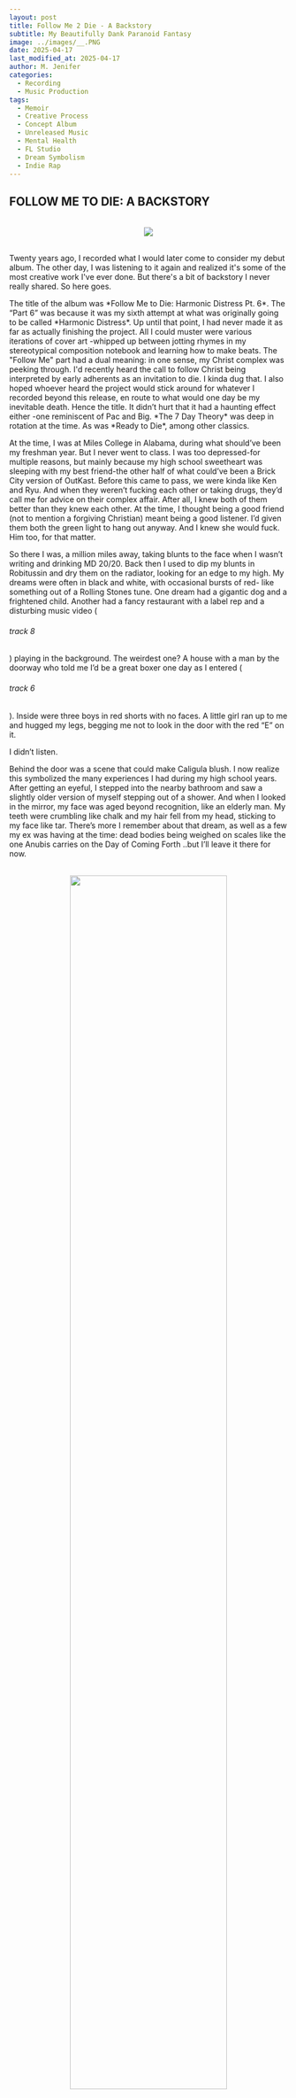```yaml
---
layout: post
title: Follow Me 2 Die - A Backstory
subtitle: My Beautifully Dank Paranoid Fantasy 
image: ../images/__.PNG
date: 2025-04-17
last_modified_at: 2025-04-17
author: M. Jenifer
categories:
  - Recording
  - Music Production
tags:
  - Memoir
  - Creative Process
  - Concept Album
  - Unreleased Music
  - Mental Health
  - FL Studio
  - Dream Symbolism
  - Indie Rap
---
```


<link rel="stylesheet" type="text/css" href="./_css/styles.css">

<h2>FOLLOW ME TO DIE: A BACKSTORY</h2>

<br>
<div style="text-align: center;">
<img src="https://i.ibb.co/qFWRPmJw/Chat-GPT-Image-Apr-16-2025-10-37-30-PM.png" >
</div>
<br>

<p>Twenty years ago, I recorded what I would later come to consider my debut album. The other day, I was listening to it again and realized it's some of the most creative work I've ever done. But there's a bit of backstory I never really shared. So here goes.
</p>

<p> The title of the album was *Follow Me to Die: Harmonic Distress Pt. 6*. The “Part 6” was because it was my sixth attempt at what was originally going to be called *Harmonic Distress*. Up until that point, I had never made it as far as actually finishing the project. All I could muster were various iterations of cover art -whipped up between jotting rhymes in my stereotypical composition notebook and learning how to make beats. The "Follow Me" part had a dual meaning: in one sense, my Christ complex was peeking through. I'd recently heard the call to follow Christ being interpreted by early adherents as an invitation to die. I kinda dug that. I also hoped whoever heard the project would stick around for whatever I recorded beyond this release, en route to what would one day be my inevitable death. Hence the title. It didn’t hurt that it had a haunting effect either -one reminiscent of Pac and Big. *The 7 Day Theory* was deep in rotation at the time. As was *Ready to Die*, among other classics.</p>

<p> At the time, I was at Miles College in Alabama, during what should’ve been my freshman year. But I never went to class. I was too depressed-for multiple reasons, but mainly because my high school sweetheart was sleeping with my best friend-the other half of what could’ve been a Brick City version of OutKast. Before this came to pass, we were kinda like Ken and Ryu. And when they weren’t fucking each other or taking drugs, they’d call me for advice on their complex affair. After all, I knew both of them better than they knew each other. At the time, I thought being a good friend (not to mention a forgiving Christian) meant being a good listener. I’d given them both the green light to hang out anyway. And I knew she would fuck. Him too, for that matter.</p>

<p> So there I was, a million miles away, taking blunts to the face when I wasn’t writing and drinking MD 20/20. Back then I used to dip my blunts in Robitussin and dry them on the radiator, looking for an edge to my high. My dreams were often in black and white, with occasional bursts of red- like something out of a Rolling Stones tune. One dream had a gigantic dog and a frightened child. Another had a fancy restaurant with a label rep and a disturbing music video (<h6>track 8</h6>) playing in the background. The weirdest one? A house with a man by the doorway who told me I’d be a great boxer one day as I entered (<h6>track 6</h6>). Inside were three boys in red shorts with no faces. A little girl ran up to me and hugged my legs, begging me not to look in the door with the red “E” on it.
</p>

<p>I didn’t listen.</p>

<p> Behind the door was a scene that could make Caligula blush. I now realize this symbolized the many experiences I had during my high school years. After getting an eyeful, I stepped into the nearby bathroom and saw a slightly older version of myself stepping out of a shower. And when I looked in the mirror, my face was aged beyond recognition, like an elderly man. My teeth were crumbling like chalk and my hair fell from my head, sticking to my face like tar. There’s more I remember about that dream, as well as a few my ex was having at the time: dead bodies being weighed on scales like the one Anubis carries on the Day of Coming Forth ..but I’ll leave it there for now.
</p>

<br>
<div style="text-align: center;">
<img src="https://i.ibb.co/cSzK0gkz/Chat-GPT-Image-Apr-17-2025-02-16-14-PM.png" width="75%" >
</div>
<br>

<p> When I listen back to this project, I can still feel the tension in my bones as I made beats and recorded the rhymes. The weed smoke amplified things into a sort of hood-emo quasi-suicidal ideation (<h6>track 3</h6>)-one born of repressed rage, juvenile ego, and latent fantasies of revenge. I listened to the album over and over before deciding to add and remove a lot from the original concept. The first tracklist played like I was planning to murder my friends. What ultimately resulted after numerous redactions was a muddled storyline about killing myself off before I ever got the chance to kill my homeboy-or provoke him to murder me. The ad-libs in the background reflected voices I would admittedly hallucinate at the time (<h6>track 7</h6>), even when I wasn't high. Arguments from down the hall that honestly aren’t too dissimilar from... you know what... forget that part. I just needed it to sound as crowded as my thoughts were at the time, so the headphone bleed and sound overlap was heavy.
</p>

<p>Moving on.</p>

<p>For one song, I imitated my own execution and literally recorded the sound of my body hitting the dorm floor (<h6>track 4</h6>). I remember doing this multiple times, as I insisted on capturing the precise thud that should logistically follow a singular shot to the head. I hadn’t gone to engineering school yet, so the mix was buried and distorted-ironically reflecting the haze I recorded it in.
</p>

<p>I remember multiple listeners at the time saying I sounded possessed. A few friends back home were palpably suspicious of my motives when they first heard it. Others said it sounded like I was fighting a demon- and maybe I was. Or maybe that was just Abrahamic paranoia on their part. But truthfully? I was the demon. And even though I couldn’t really face it then, in some deep way-I always knew. That’s exactly why I had to die.
</p>

<p>As mentioned earlier, I never told anyone the true backstory, so I doubt the album made much sense even to those in that circle of friends. I went on to record seven more projects- eight, depending on how you count-but traces of that original concept (pain) were always in there. By 2011, I resurrected the execution motif. Track 1 and the visual art around *BWTPI3* form a symbolic bookend-if you know what to listen for-but that’s another breakdown for another day.
</p>

<p>If you made it this far, you’re probably the type to spare 30 minutes to listen to a moment in time. So if you do, maybe you can get a glimpse of how this all felt. I can’t promise this will stay online forever, but now you can’t say I never told you the story-because I just did.
</p>

<p>(New cover art courtesy of ChatGPT. Inspired by… take a wild guess.)</p>

<!-- <div style="text-align: center;">
<img src="https://i.ibb.co/SXw7sCT/COURSE-GRAPHICS.png" >
</div> -->

<div style="position: relative; width: 100%; max-width: 100%; overflow: hidden; height: 0; padding-bottom: 56.25%;">
  <iframe src="https://www.youtube.com/embed/c-oV327TXm0?si=mqR0aCeU7wm2weVJ" style="position: absolute; top: 0; left: 0; width: 100%; height: 100%; border: 0;" allow="accelerometer; autoplay; clipboard-write; encrypted-media; gyroscope; picture-in-picture" allowfullscreen></iframe>
</div>
<!-- <br>
<div style="text-align: center;">
<img src="https://i.ibb.co/9srF4S8/Read-Me.png" >
</div> -->

<!-- ![My GIF](https://media.giphy.com/media/d3mlE7uhX8KFgEmY/giphy.gif)
<br> -->

<p>Here are some tags for this post:</p>
<ul>
{% for tag in page.tags %}
  <li><a href="/tags/{{ tag }}/">{{ tag }}</a></li>
{% endfor %}
</ul>

<p><a href="/">Back to Home</a></p>
